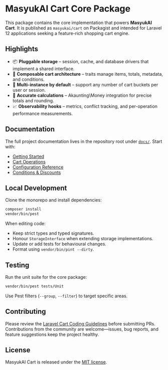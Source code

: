 # MasyukAI Cart Core Package

This package contains the core implementation that powers **MasyukAI Cart**. It is published as `masyukai/cart` on Packagist and intended for Laravel 12 applications seeking a feature-rich shopping cart engine.

## Highlights

- 📦 **Pluggable storage** – session, cache, and database drivers that implement a shared interface.
- 🛒 **Composable cart architecture** – traits manage items, totals, metadata, and conditions.
- 🔁 **Multi-instance by default** – support any number of cart buckets per user or session.
- 🧮 **Accurate calculations** – Akaunting\Money integration for precise totals and rounding.
- 📈 **Observability hooks** – metrics, conflict tracking, and per-operation performance measurements.

## Documentation

The full project documentation lives in the repository root under [`docs/`](../../docs/index.md). Start with:

- [Getting Started](../../docs/getting-started.md)
- [Cart Operations](../../docs/cart-operations.md)
- [Configuration Reference](../../docs/configuration.md)
- [Conditions & Discounts](../../docs/conditions.md)

## Local Development

Clone the monorepo and install dependencies:

```bash
composer install
vendor/bin/pest
```

When editing code:

- Keep strict types and typed signatures.
- Honour `StorageInterface` when extending storage implementations.
- Update or add tests for behavioural changes.
- Format using `vendor/bin/pint --dirty`.

## Testing

Run the unit suite for the core package:

```bash
vendor/bin/pest tests/Unit
```

Use Pest filters (`--group`, `--filter`) to target specific areas.

## Contributing

Please review the [Laravel Cart Coding Guidelines](../../.ai/guidelines/laravel-cart.md) before submitting PRs. Contributions from the community are welcome—issues, bug reports, and feature suggestions keep the project healthy.

## License

MasyukAI Cart is released under the [MIT license](../../LICENSE).
